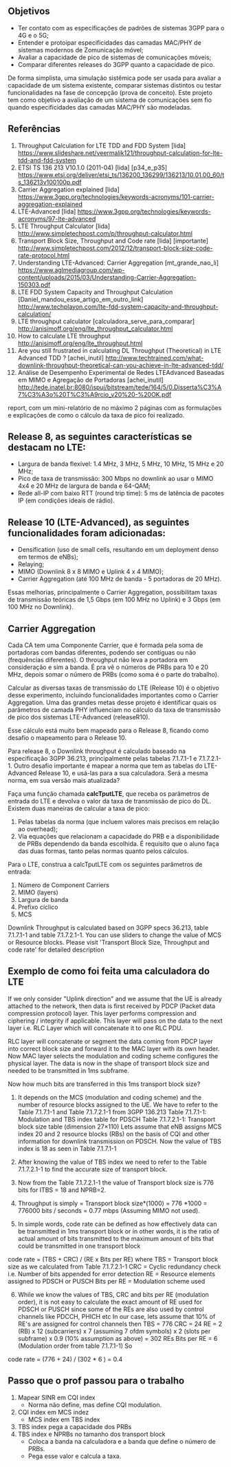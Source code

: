 ## Objetivos
* Ter contato com as especificações de padrões de sistemas 3GPP para o 4G e o 5G;
* Entender e protoipar especificidades das camadas MAC/PHY de sistemas modernos de  Zomunicação móvel;
* Avaliar a capacidade de pico de sistemas de comunicações móveis;
* Comparar diferentes releases do 3GPP quanto a capacidade de pico.

De forma simplista, uma simulação sistêmica pode ser usada para avaliar a capacidade de um sistema existente, comparar sistemas distintos ou testar funcionalidades na fase de concepção (prova de conceito). Este projeto tem como objetivo a avaliação de um sistema de comunicações sem fio quando especificidades das camadas MAC/PHY são modeladas.

## Referências
1. Throughput Calculation for LTE TDD and FDD System [lida]
https://www.slideshare.net/veermalik121/throughput-calculation-for-lte-tdd-and-fdd-system
2. ETSI TS 136 213 V10.1.0 (2011-04) [lida]  [p34_e_p35]
https://www.etsi.org/deliver/etsi_ts/136200_136299/136213/10.01.00_60/ts_136213v100100p.pdf
3. Carrier Aggregation explained [lida]
https://www.3gpp.org/technologies/keywords-acronyms/101-carrier-aggregation-explained
4. LTE-Advanced [lida]
https://www.3gpp.org/technologies/keywords-acronyms/97-lte-advanced 
5. LTE Throughput Calculator [lida]
http://www.simpletechpost.com/p/throughput-calculator.html
6. Transport Block Size, Throughput and Code rate [lida] [importante]
http://www.simpletechpost.com/2012/12/transport-block-size-code-rate-protocol.html
7. Understanding LTE-Advanced: Carrier Aggregation [mt_grande_nao_li]
https://www.aglmediagroup.com/wp-content/uploads/2015/03/Understanding-Carrier-Aggregation-150303.pdf
8. LTE FDD System Capacity and Throughput Calculation [Daniel_mandou_esse_artigo_em_outro_link]
http://www.techplayon.com/lte-fdd-system-capacity-and-throughput-calculation/
9. LTE throughput calculator [calculadora_serve_para_comparar]
http://anisimoff.org/eng/lte_throughput_calculator.html
10. How to calculate LTE throughput 
http://anisimoff.org/eng/lte_throughput.html
11. Are you still frustrated in calculating DL Throughput (Theoretical) in LTE Advanced TDD ? [achei_inutil]
http://www.techtrained.com/what-downlink-throughput-theoretical-can-you-achieve-in-lte-advanced-tdd/
12. Análise de Desempenho Experimental de Redes LTEAdvanced Baseadas em MIMO e Agregação de Portadoras [achei_inutil]
http://tede.inatel.br:8080/jspui/bitstream/tede/164/5/0.Disserta%C3%A7%C3%A3o%20T%C3%A9rcio_v20%20-%20OK.pdf

report, com um mini-relatório de no máximo 2 páginas com as formulações e explicações de como o cálculo da taxa de pico foi realizado.

## Release 8, as seguintes características se destacam no LTE:
* Largura de banda flexível: 1.4 MHz, 3 MHz, 5 MHz, 10 MHz, 15 MHz e 20 MHz;
* Pico de taxa de transmissão: 300 Mbps no downlink ao usar o MIMO 4x4 e 20 MHz de largura de banda e 64-QAM;
* Rede all-IP com baixo RTT (round trip time): 5 ms de latência de pacotes IP (em condições ideais de rádio).

## Release 10 (LTE-Advanced), as seguintes funcionalidades foram adicionadas:
* Densification (uso de small cells, resultando em um deployment denso em termos de eNBs);
* Relaying;
* MIMO (Downlink 8 x 8 MIMO e Uplink 4 x 4 MIMO);
* Carrier Aggregation (até 100 MHz de banda - 5 portadoras de 20 MHz).

Essas melhorias, principalmente o Carrier Aggregation, possibilitam taxas de transmissão teóricas de 1,5 Gbps (em 100 MHz no Uplink) e 3 Gbps (em 100 MHz no Downlink).

## Carrier Aggregation
Cada CA tem uma Componente Carrier, que é formada pela soma de portadoras com bandas diferentes, podendo ser contíguas ou não (frequências diferentes). O throughput não leva a portadora em consideração e sim a banda.
É pra vê o números de PRBs para 10 e 20 MHz, depois somar o número de PRBs (como soma é o parte do trabalho).

Calcular as diversas taxas de transmissão do LTE (Release 10) é o objetivo desse experimento, incluindo funcionalidades importantes como o Carrier Aggregation. Uma das grandes metas desse projeto é identificar quais os parâmetros de camada PHY influenciam no cálculo da taxa de transmissão de pico dos sistemas LTE-Advanced (releaseR10).

Esse cálculo está muito bem mapeado para o Release 8, ficando como desafio o mapeamento para o Release 10.

Para release 8, o Downlink throughput é calculado baseado na especificação 3GPP 36.213, principalmente pelas tabelas 7.1.7.1-1 e 7.1.7.2.1-1. Outro desafio importante é mapear a norma que tem as tabelas do LTE-Advanced Release 10, e usá-las para a sua calculadora. Será a mesma norma, em sua versão mais atualizada?

Faça uma função chamada **calcTputLTE**, que receba os parâmetros de entrada do LTE e devolva o valor da taxa de transmissão de pico do DL. Existem duas maneiras de calcular a taxa de pico: 
1. Pelas tabelas da norma (que incluem valores mais precisos em relação ao overhead); 
2. Via equações que relacionam a capacidade do PRB e a disponibilidade de PRBs dependendo da banda escolhida. É requisito que o aluno faça das duas formas, tanto pelas normas quanto pelos cálculos.

Para o LTE, construa a calcTputLTE com os seguintes parâmetros de entrada:
1. Número de Component Carriers
2. MIMO (layers)
3. Largura de banda
4. Prefixo cíclico
5. MCS

Downlink Throughput is calculated based on 3GPP specs 36.213, table 7.1.7.1-1 and table 7.1.7.2.1-1. You can use sliders to change the value of MCS or Resource blocks. Please visit 'Transport Block Size, Throughput and code rate' for detailed description

## Exemplo de como foi feita uma calculadora do LTE
If we only consider "Uplink direction" and we assume that the UE is already attached to the network, then data is first received by PDCP (Packet data compression protocol) layer. This layer performs compression and ciphering / integrity if applicable. This layer will pass on the data to the next layer i.e. RLC Layer which will concatenate it to one RLC PDU.

RLC layer will concatenate or segment the data coming from PDCP layer into correct block size and forward it to the MAC layer with its own header. Now MAC layer selects the modulation and coding scheme configures the physical layer. The data is now in the shape of transport block size and needed to be transmitted in 1ms subframe.

Now how much bits are transferred in this 1ms transport block size? 
1. It depends on the MCS (modulation and coding scheme) and the number of resource blocks assigned to the UE. We have to refer to the Table 7.1.7.1-1 and Table 7.1.7.2.1-1 from 3GPP 136.213
Table 7.1.7.1-1: Modulation and TBS index table for PDSCH 
Table 7.1.7.2.1-1: Transport block size table (dimension 27×110) 
Lets assume that eNB assigns MCS index 20 and 2 resource blocks (RBs) on the basis of CQI and other information for downlink transmission on PDSCH. Now the value of TBS index is 18 as seen in Table 7.1.7.1-1

2. After knowing the value of TBS index we need to refer to the Table 7.1.7.2.1-1 to find the accurate size of transport block.

3. Now from the Table 7.1.7.2.1-1 the value of Transport block size is 776 bits for ITBS = 18 and NPRB=2.

4. Throughput is simply = Transport block size*(1000) = 776 *1000 = 776000 bits / seconds = 0.77 mbps (Assuming MIMO not used).

5. In simple words, code rate can be defined as how effectively data can be transmitted in 1ms transport block or in other words, it is the ratio of actual amount of bits transmitted to the maximum amount of bits that could be transmitted in one transport block

code rate = (TBS + CRC) / (RE x Bits per RE)
where
TBS = Transport block size as we calculated from Table 7.1.7.2.1-1
CRC = Cyclic redundancy check i.e. Number of bits appended for error detection
RE = Resource elements assigned to PDSCH or PUSCH
Bits per RE = Modulation scheme used

6. While we know the values of TBS, CRC and bits per RE (modulation order), it is not easy to calculate the exact amount of RE used for PDSCH or PUSCH since some of the REs are also used by control channels like PDCCH, PHICH etc
In our case, lets assume that 10% of RE's are assigned for control channels then
TBS = 776
CRC = 24
RE = 2 (RB) x 12 (subcarriers) x 7 (assuming 7 ofdm symbols) x 2 (slots per subframe) x 0.9 (10% assumption as above) = 302 REs
Bits per RE = 6 (Modulation order from table 7.1.7.1-1)
So

code rate = (776 + 24) / (302 * 6 ) = 0.4



## Passo que o prof passou para o trabalho
1. Mapear SINR em CQI index
    - Norma não define, mas define CQI modulation.
2. CQI index em MCS indez
    - MCS index em TBS index
3. TBS index pega a capacidade dos PRBs
4. TBS index e NPRBs no tamanho dos transport block
    - Coloca a banda na calculadora e a banda que define o número de PRBs.
    - Pega esse valor e calcula a taxa.
